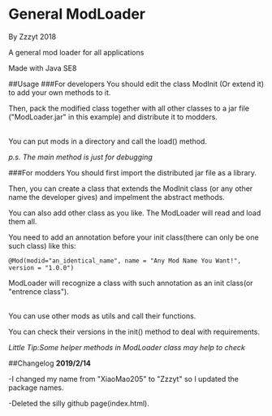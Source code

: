 # General ModLoader
By Zzzyt 2018

A general mod loader for all applications

Made with Java SE8

##Usage
###For developers
You should edit the class ModInit (Or extend it) to add your own methods to it.

Then, pack the modified class together with all other classes to a jar file ("ModLoader.jar" in this example) and distribute it to modders.

<br>
You can put mods in a directory and call the load() method.

*p.s. The main method is just for debugging*

###For modders
You should first import the distributed jar file as a library.

Then, you can create a class that extends the ModInit class (or any other name the developer gives) and impelment the abstract methods.

You can also add other class as you like. The ModLoader will read and load them all.

You need to add an annotation before your init class(there can only be one such class) like this:

``@Mod(modid="an_identical_name", name = "Any Mod Name You Want!", version = "1.0.0")``

ModLoader will recognize a class with such annotation as an init class(or "entrence class").

<br>
You can use other mods as utils and call their functions.

You can check their versions in the init() method to deal with requirements.

*Little Tip:Some helper methods in ModLoader class may help to check*

##Changelog
**2019/2/14**

-I changed my name from "XiaoMao205" to "Zzzyt" so I updated the package names.

-Deleted the silly github page(index.html).